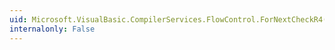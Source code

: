 ```yaml
---
uid: Microsoft.VisualBasic.CompilerServices.FlowControl.ForNextCheckR4(System.Single,System.Single,System.Single)
internalonly: False
---
```

